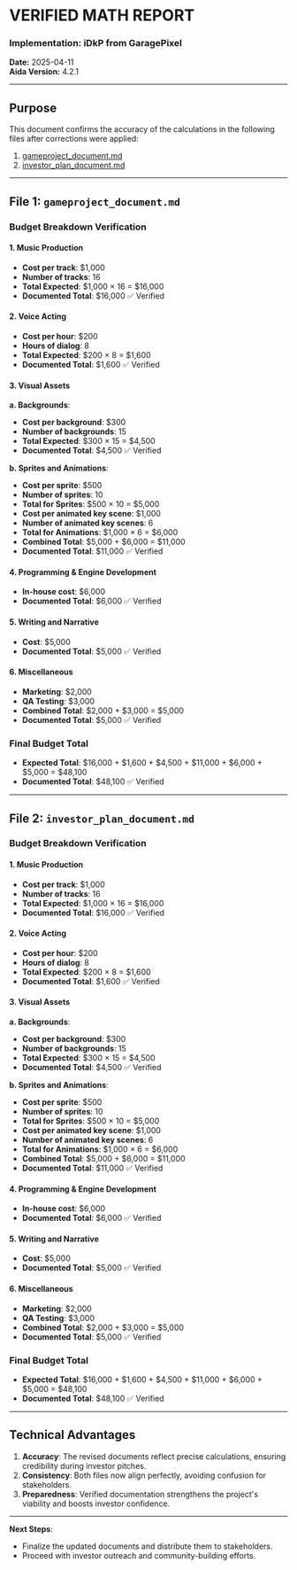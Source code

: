# VERIFIED MATH REPORT

### Implementation: iDkP from GaragePixel  
**Date:** 2025-04-11  
**Aida Version:** 4.2.1  

---

## Purpose

This document confirms the accuracy of the calculations in the following files after corrections were applied:
1. [gameproject_document.md](https://github.com/GaragePixel/Public-drafts-in-Mx2/blob/main/fox/doc/gameproject/gameproject_document.md)
2. [investor_plan_document.md](https://github.com/GaragePixel/Public-drafts-in-Mx2/blob/main/fox/doc/gameproject/investor_plan_document.md)

---

## File 1: `gameproject_document.md`

### Budget Breakdown Verification

#### 1. Music Production
- **Cost per track**: $1,000  
- **Number of tracks**: 16  
- **Total Expected**: $1,000 × 16 = $16,000  
- **Documented Total**: $16,000 ✅ Verified  

#### 2. Voice Acting
- **Cost per hour**: $200  
- **Hours of dialog**: 8  
- **Total Expected**: $200 × 8 = $1,600  
- **Documented Total**: $1,600 ✅ Verified  

#### 3. Visual Assets
**a. Backgrounds**:
- **Cost per background**: $300  
- **Number of backgrounds**: 15  
- **Total Expected**: $300 × 15 = $4,500  
- **Documented Total**: $4,500 ✅ Verified  

**b. Sprites and Animations**:
- **Cost per sprite**: $500  
- **Number of sprites**: 10  
- **Total for Sprites**: $500 × 10 = $5,000  
- **Cost per animated key scene**: $1,000  
- **Number of animated key scenes**: 6  
- **Total for Animations**: $1,000 × 6 = $6,000  
- **Combined Total**: $5,000 + $6,000 = $11,000  
- **Documented Total**: $11,000 ✅ Verified  

#### 4. Programming & Engine Development
- **In-house cost**: $6,000  
- **Documented Total**: $6,000 ✅ Verified  

#### 5. Writing and Narrative
- **Cost**: $5,000  
- **Documented Total**: $5,000 ✅ Verified  

#### 6. Miscellaneous
- **Marketing**: $2,000  
- **QA Testing**: $3,000  
- **Combined Total**: $2,000 + $3,000 = $5,000  
- **Documented Total**: $5,000 ✅ Verified  

### Final Budget Total
- **Expected Total**: $16,000 + $1,600 + $4,500 + $11,000 + $6,000 + $5,000 = $48,100  
- **Documented Total**: $48,100 ✅ Verified  

---

## File 2: `investor_plan_document.md`

### Budget Breakdown Verification

#### 1. Music Production
- **Cost per track**: $1,000  
- **Number of tracks**: 16  
- **Total Expected**: $1,000 × 16 = $16,000  
- **Documented Total**: $16,000 ✅ Verified  

#### 2. Voice Acting
- **Cost per hour**: $200  
- **Hours of dialog**: 8  
- **Total Expected**: $200 × 8 = $1,600  
- **Documented Total**: $1,600 ✅ Verified  

#### 3. Visual Assets
**a. Backgrounds**:
- **Cost per background**: $300  
- **Number of backgrounds**: 15  
- **Total Expected**: $300 × 15 = $4,500  
- **Documented Total**: $4,500 ✅ Verified  

**b. Sprites and Animations**:
- **Cost per sprite**: $500  
- **Number of sprites**: 10  
- **Total for Sprites**: $500 × 10 = $5,000  
- **Cost per animated key scene**: $1,000  
- **Number of animated key scenes**: 6  
- **Total for Animations**: $1,000 × 6 = $6,000  
- **Combined Total**: $5,000 + $6,000 = $11,000  
- **Documented Total**: $11,000 ✅ Verified  

#### 4. Programming & Engine Development
- **In-house cost**: $6,000  
- **Documented Total**: $6,000 ✅ Verified  

#### 5. Writing and Narrative
- **Cost**: $5,000  
- **Documented Total**: $5,000 ✅ Verified  

#### 6. Miscellaneous
- **Marketing**: $2,000  
- **QA Testing**: $3,000  
- **Combined Total**: $2,000 + $3,000 = $5,000  
- **Documented Total**: $5,000 ✅ Verified  

### Final Budget Total
- **Expected Total**: $16,000 + $1,600 + $4,500 + $11,000 + $6,000 + $5,000 = $48,100  
- **Documented Total**: $48,100 ✅ Verified  

---

## Technical Advantages

1. **Accuracy**: The revised documents reflect precise calculations, ensuring credibility during investor pitches.
2. **Consistency**: Both files now align perfectly, avoiding confusion for stakeholders.
3. **Preparedness**: Verified documentation strengthens the project's viability and boosts investor confidence.

---

**Next Steps**:
- Finalize the updated documents and distribute them to stakeholders.
- Proceed with investor outreach and community-building efforts.
